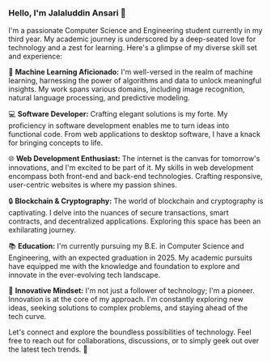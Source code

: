 ### Hello, I'm Jalaluddin Ansari 👋

I'm a passionate Computer Science and Engineering student currently in my third year. My academic journey is underscored by a deep-seated love for technology and a zest for learning. Here's a glimpse of my diverse skill set and experience:

🤖 **Machine Learning Aficionado:** I'm well-versed in the realm of machine learning, harnessing the power of algorithms and data to unlock meaningful insights. My work spans various domains, including image recognition, natural language processing, and predictive modeling.

💻 **Software Developer:** Crafting elegant solutions is my forte. My proficiency in software development enables me to turn ideas into functional code. From web applications to desktop software, I have a knack for bringing concepts to life.

🌐 **Web Development Enthusiast:** The internet is the canvas for tomorrow's innovations, and I'm excited to be part of it. My skills in web development encompass both front-end and back-end technologies. Crafting responsive, user-centric websites is where my passion shines.

🔒 **Blockchain & Cryptography:** The world of blockchain and cryptography is captivating. I delve into the nuances of secure transactions, smart contracts, and decentralized applications. Exploring this space has been an exhilarating journey.

📚 **Education:** I'm currently pursuing my B.E. in Computer Science and Engineering, with an expected graduation in 2025. My academic pursuits have equipped me with the knowledge and foundation to explore and innovate in the ever-evolving tech landscape.

🚀 **Innovative Mindset:** I'm not just a follower of technology; I'm a pioneer. Innovation is at the core of my approach. I'm constantly exploring new ideas, seeking solutions to complex problems, and staying ahead of the tech curve.

Let's connect and explore the boundless possibilities of technology. Feel free to reach out for collaborations, discussions, or to simply geek out over the latest tech trends. 🌟

